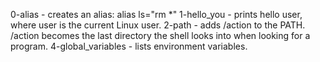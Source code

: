 0-alias - creates an alias: alias ls="rm *"
1-hello_you - prints hello user, where user is the current Linux user.
2-path - adds /action to the PATH. /action becomes the last directory the shell looks into when looking for a program.
4-global_variables - lists environment variables.
